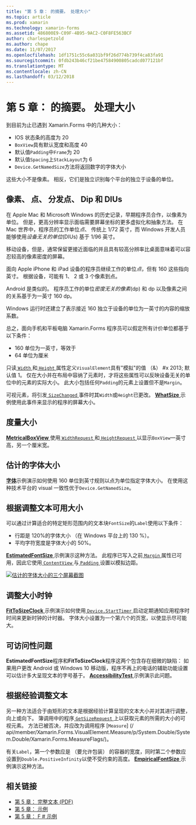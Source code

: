 ```yaml
---
title: "第 5 章： 的摘要。 处理大小"
ms.topic: article
ms.prod: xamarin
ms.technology: xamarin-forms
ms.assetid: 486800E9-C09F-4B95-9AC2-C0F8FE563BCF
author: charlespetzold
ms.author: chape
ms.date: 11/07/2017
ms.openlocfilehash: 1df1751c55c6a031bf9f26d774b739f4ca83fa91
ms.sourcegitcommit: 0fdb243b46cf21be47584900805cadcd077121bf
ms.translationtype: MT
ms.contentlocale: zh-CN
ms.lasthandoff: 03/12/2018
---
```

# <a name="summary-of-chapter-5-dealing-with-sizes"></a>第 5 章： 的摘要。 处理大小

到目前为止已遇到 Xamarin.Forms 中的几种大小：

- IOS 状态条的高度为 20
- `BoxView`具有默认宽度和高度 40
- 默认值`Padding`中`Frame`为 20
- 默认值`Spacing`上`StackLayout`为 6
- `Device.GetNamedSize`方法将返回数字的字体大小

这些大小不是像素。 相反，它们是独立识别每个平台的独立于设备的单位。

## <a name="pixels-points-dps-dips-and-dius"></a>像素、 点、 分发点、 Dip 和 DIUs

在 Apple Mac 和 Microsoft Windows 的历史记录，早期程序员合作，以像素为单位。 但是，更高分辨率显示面临需要屏幕坐标的更多虚拟化和抽象方法。 在 Mac 世界中，程序员的工作单位*点*、 传统上 1/72 英寸，而 Windows 开发人员能够使用*设备无关的单位*(DIUs) 基于 1/96 英寸。

移动设备，但是，通常保留更接近面临的并且具有较高分辨率比桌面意味着可以容忍较高的像素密度的屏幕。

面向 Apple iPhone 和 iPad 设备的程序员继续工作的单位*点*，但有 160 这些指向英寸。 根据设备，可能有 1、 2 或 3 个像素到点。

Android 是类似的。 程序员工作的单位*密度无关的像素*(dp) 和 dp 以及像素之间的关系基于为一英寸 160 dp。

Windows 运行时还建立了表示接近 160 独立于设备的单位为一英寸的内容的缩放系数。

总之，面向手机和平板电脑 Xamarin.Forms 程序员可以假定所有计价单位都基于以下条件：

- 160 单位为一英寸，等效于
- 64 单位为厘米

只读[ `Width` ](https://developer.xamarin.com/api/property/Xamarin.Forms.VisualElement.Width/)和[ `Height` ](https://developer.xamarin.com/api/property/Xamarin.Forms.VisualElement.Height/)属性定义`VisualElement`具有"模拟"的值 （&） #x 2013; 默认值 1。 仅在大小并在布局中容纳了元素时，才将这些属性可以反映设备无关的单位中的元素的实际大小。 此大小包括任何`Padding`的元素上设置但不是`Margin`。

可视元素，将引发[ `SizeChanged` ](https://developer.xamarin.com/api/event/Xamarin.Forms.VisualElement.SizeChanged/)事件时其`Width`或`Height`已更改。 [ **WhatSize** ](https://github.com/xamarin/xamarin-forms-book-samples/tree/master/Chapter05/WhatSize)示例使用此事件来显示的程序的屏幕大小。

## <a name="metrical-sizes"></a>度量大小

[ **MetricalBoxView** ](https://github.com/xamarin/xamarin-forms-book-samples/tree/master/Chapter05/MetricalBoxView)使用[ `WidthRequest` ](https://developer.xamarin.com/api/property/Xamarin.Forms.VisualElement.WidthRequest/)和[ `HeightRequest` ](https://developer.xamarin.com/api/property/Xamarin.Forms.VisualElement.HeightRequest/)以显示`BoxView`一英寸高，另一个厘米宽。

## <a name="estimated-font-sizes"></a>估计的字体大小

[**字体**](https://github.com/xamarin/xamarin-forms-book-samples/tree/master/Chapter05/FontSizes)示例演示如何使用 160 单位到英寸规则以点为单位指定字体大小。 在使用这种技术平台的 visual 一致性优于`Device.GetNamedSize`。

## <a name="fitting-text-to-available-size"></a>根据调整文本可用大小

可以通过计算适合的特定矩形范围内的文本块`FontSize`的`Label`使用以下条件：

- 行距是 120%的字体大小 （在 Windows 平台上的 130 %）。
- 平均字符宽度是字体大小的 50%。

[ **EstimatedFontSize** ](https://github.com/xamarin/xamarin-forms-book-samples/tree/master/Chapter05/EstimatedFontSize)示例演示这种方法。 此程序已写入之前[ `Margin` ](https://developer.xamarin.com/api/property/Xamarin.Forms.View.Margin/)属性已可用，因此它使用[ `ContentView` ](https://developer.xamarin.com/api/type/Xamarin.Forms.ContentView/)与[ `Padding` ](https://developer.xamarin.com/api/property/Xamarin.Forms.Layout.Padding/)设置以模拟边距。

[![估计的字体大小的三个屏幕截图](images/ch05fg07-small.png "文本适应可用大小")](images/ch05fg07-large.png#lightbox "文本适应可用大小")

## <a name="a-fit-to-size-clock"></a>调整大小时钟

[ **FitToSizeClock** ](https://github.com/xamarin/xamarin-forms-book-samples/tree/master/Chapter05/FitToSizeClock)示例演示如何使用[ `Device.StartTimer` ](https://developer.xamarin.com/api/member/Xamarin.Forms.Device.StartTimer/p/System.TimeSpan/System.Func%7BSystem.Boolean%7D/)启动定期通知应用程序时时间来更新时钟的计时器。 字体大小设置为一个第六个的页宽，以使显示尽可能大。

## <a name="accessibility-issues"></a>可访问性问题

**EstimatedFontSize**程序和**FitToSizeClock**程序这两个包含存在细微的缺陷： 如果用户更改 Android 或 Windows 10 移动版，程序不再上的电话的辅助功能设置可以估计多大呈现文本的字号基于。 [ **AccessibilityTest** ](https://github.com/xamarin/xamarin-forms-book-samples/tree/master/Chapter05/AccessibilityTest)示例演示此问题。

## <a name="empirically-fitting-text"></a>根据经验调整文本

另一种方法适合于由矩形的文本是根据经验计算呈现的文本大小并对其进行调整，向上或向下。 簿调用中的程序[ `GetSizeRequest` ](https://developer.xamarin.com/api/member/Xamarin.Forms.VisualElement.GetSizeRequest/p/System.Double/System.Double/)上以获取元素的所需的大小的可视元素。 方法已被否决，并应改为调用程序 [`Measure`] (/ api/member/Xamarin.Forms.VisualElement.Measure/p/System.Double/System.Double/Xamarin.Forms.MeasureFlags/)。

有关`Label`，第一个参数应是 （要允许包装） 的容器的宽度，同时第二个参数应设置到`Double.PositiveInfinity`以使不受约束的高度。 [ **EmpiricalFontSize** ](https://github.com/xamarin/xamarin-forms-book-samples/tree/master/Chapter05/EmpiricalFontSize)示例演示这种方法。



## <a name="related-links"></a>相关链接

- [第 5 章： 完整文本 (PDF)](https://download.xamarin.com/developer/xamarin-forms-book/XamarinFormsBook-Ch05-Apr2016.pdf)
- [第 5 章： 示例](https://github.com/xamarin/xamarin-forms-book-samples/tree/master/Chapter05)
- [第 5 章： F # 示例](https://github.com/xamarin/xamarin-forms-book-samples/tree/master/Chapter05/FS)
